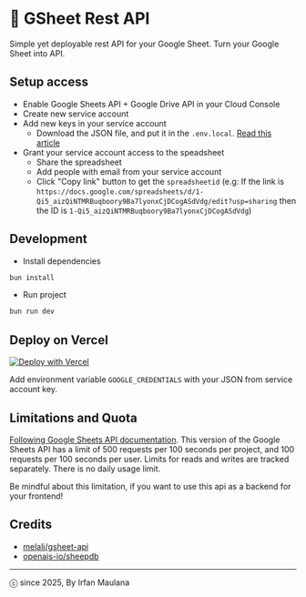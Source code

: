# 📑 GSheet Rest API

Simple yet deployable rest API for your Google Sheet. Turn your Google Sheet into API.

## Setup access

+ Enable Google Sheets API + Google Drive API in your Cloud Console
+ Create new service account
+ Add new keys in your service account
  - Download the JSON file, and put it in the `.env.local`. [Read this article](https://dev.to/vvo/how-to-add-firebase-service-account-json-files-to-vercel-ph5)
+ Grant your service account access to the speadsheet
  - Share the spreadsheet
  - Add people with email from your service account
  - Click "Copy link" button to get the `spreadsheetid` (e.g: If the link is `https://docs.google.com/spreadsheets/d/1-Qi5_aizQiNTMRBuqboory9Ba7lyonxCjDCogASdVdg/edit?usp=sharing` then the ID is `1-Qi5_aizQiNTMRBuqboory9Ba7lyonxCjDCogASdVdg`)

## Development

- Install dependencies

```bash
bun install
```

- Run project

```bash
bun run dev
```

## Deploy on Vercel

[![Deploy with Vercel](https://vercel.com/button)](https://vercel.com/new/clone?repository-url=https%3A%2F%2Fgithub.com%2Fmazipan%2Fgsheet-rest-api)

Add environment variable `GOOGLE_CREDENTIALS` with your JSON from service account key.

## Limitations and Quota

[Following Google Sheets API documentation](https://developers.google.com/sheets/api/limits). This version of the Google Sheets API has a limit of 500 requests per 100 seconds per project, and 100 requests per 100 seconds per user. Limits for reads and writes are tracked separately. There is no daily usage limit.

Be mindful about this limitation, if you want to use this api as a backend for your frontend!

## Credits

- [melalj/gsheet-api](https://github.com/melalj/gsheet-api)
- [openais-io/sheepdb](https://github.com/openais-io/sheepdb)

---

ⓒ since 2025, By Irfan Maulana